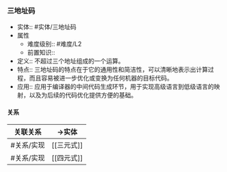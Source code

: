 ###  三地址码 
- 实体:: #实体/三地址码 
- 属性
	- 难度级别:: #难度/L2 
	- 前置知识::
- 定义:: 不超过三个地址组成的一个运算。
- 特点:: 三地址码的特点在于它的通用性和简洁性，可以清晰地表示出计算过程，而且容易被进一步优化或变换为任何机器的目标代码。
- 应用::  应用于编译器的中间代码生成环节，用于实现高级语言到低级语言的映射，以及为后续的代码优化提供方便的基础。
#### 关系
| 关联关系 | ->实体 |
| ---- | ---- |
| #关系/实现  | [[三元式]] |
| #关系/实现  | [[四元式]] |